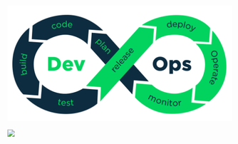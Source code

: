 [![Header](dev.png "Header")](https://some-url.dev/)

<img align="center" src="https://github-readme-stats.vercel.app/api/<>/?username=<ycinjavascript>&theme=<THEME_NAME>" />

<!--
**ycinjavascript/ycinjavascript** is a ✨ _special_ ✨ repository because its `README.md` (this file) appears on your GitHub profile.

Here are some ideas to get you started:

- 🔭 I’m currently working on ...
- 🌱 I’m currently learning ...
- 👯 I’m looking to collaborate on ...
- 🤔 I’m looking for help with ...
- 💬 Ask me about ...
- 📫 How to reach me: ...
- 😄 Pronouns: ...
- ⚡ Fun fact: ...
-->
